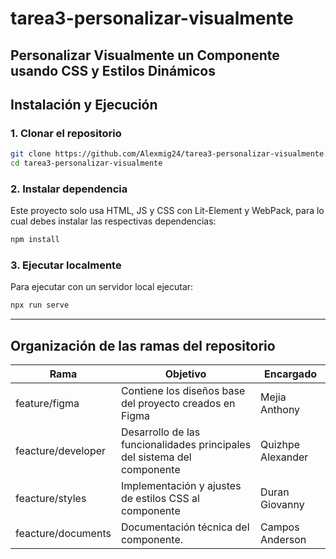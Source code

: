 # tarea3-personalizar-visualmente
Personalizar Visualmente un Componente usando CSS y Estilos Dinámicos
---
## Instalación y Ejecución

### 1. Clonar el repositorio

```bash
git clone https://github.com/Alexmig24/tarea3-personalizar-visualmente.git
cd tarea3-personalizar-visualmente
```

### 2. Instalar dependencia

Este proyecto solo usa HTML, JS y CSS con Lit-Element y WebPack, para lo cual debes instalar las respectivas dependencias:

```bash
npm install
```

### 3. Ejecutar localmente

Para ejecutar con un servidor local ejecutar:

```bash
npx run serve
```
---
## Organización de las ramas del repositorio
| Rama | Objetivo | Encargado |
|--------------|--------------|--------------|
| feature/figma | Contiene los diseños base del proyecto creados en Figma | Mejia Anthony |
| feacture/developer | Desarrollo de las funcionalidades principales del sistema del componente | Quizhpe Alexander |
| feacture/styles | Implementación y ajustes de estilos CSS al componente | Duran Giovanny |
| feacture/documents | Documentación técnica del componente. | Campos Anderson |
